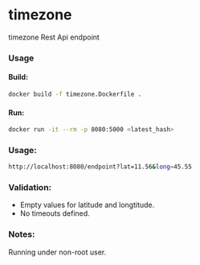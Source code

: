 # timezone
timezone Rest Api endpoint

### Usage

#### Build:

```bash
docker build -f timezone.Dockerfile .
```

#### Run:

```bash
docker run -it --rm -p 8080:5000 <latest_hash>
```

### Usage:
```bash
http://localhost:8080/endpoint?lat=11.56&long=45.55
```

### Validation:
* Empty values for latitude and longtitude.
* No timeouts defined.

### Notes:
Running under non-root user.

